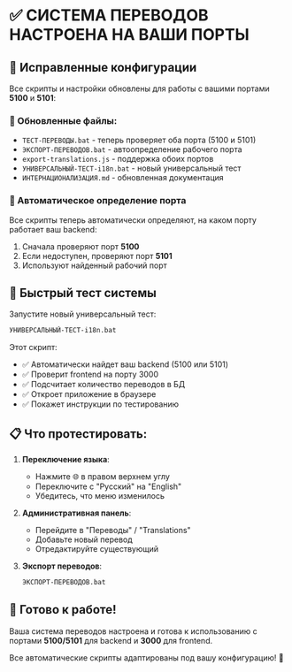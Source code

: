 # ✅ СИСТЕМА ПЕРЕВОДОВ НАСТРОЕНА НА ВАШИ ПОРТЫ

## 🎯 Исправленные конфигурации

Все скрипты и настройки обновлены для работы с вашими портами **5100** и **5101**:

### 📁 Обновленные файлы:
- `ТЕСТ-ПЕРЕВОДЫ.bat` - теперь проверяет оба порта (5100 и 5101)
- `ЭКСПОРТ-ПЕРЕВОДОВ.bat` - автоопределение рабочего порта
- `export-translations.js` - поддержка обоих портов
- `УНИВЕРСАЛЬНЫЙ-ТЕСТ-i18n.bat` - новый универсальный тест
- `ИНТЕРНАЦИОНАЛИЗАЦИЯ.md` - обновленная документация

### 🔄 Автоматическое определение порта

Все скрипты теперь автоматически определяют, на каком порту работает ваш backend:
1. Сначала проверяют порт **5100**
2. Если недоступен, проверяют порт **5101**  
3. Используют найденный рабочий порт

## 🚀 Быстрый тест системы

Запустите новый универсальный тест:
```bash
УНИВЕРСАЛЬНЫЙ-ТЕСТ-i18n.bat
```

Этот скрипт:
- ✅ Автоматически найдет ваш backend (5100 или 5101)
- ✅ Проверит frontend на порту 3000
- ✅ Подсчитает количество переводов в БД
- ✅ Откроет приложение в браузере
- ✅ Покажет инструкции по тестированию

## 📋 Что протестировать:

1. **Переключение языка**: 
   - Нажмите 🌐 в правом верхнем углу
   - Переключите с "Русский" на "English"
   - Убедитесь, что меню изменилось

2. **Административная панель**:
   - Перейдите в "Переводы" / "Translations"
   - Добавьте новый перевод
   - Отредактируйте существующий

3. **Экспорт переводов**:
   ```bash
   ЭКСПОРТ-ПЕРЕВОДОВ.bat
   ```

## 🎉 Готово к работе!

Ваша система переводов настроена и готова к использованию с портами **5100/5101** для backend и **3000** для frontend.

Все автоматические скрипты адаптированы под вашу конфигурацию! 🚀
